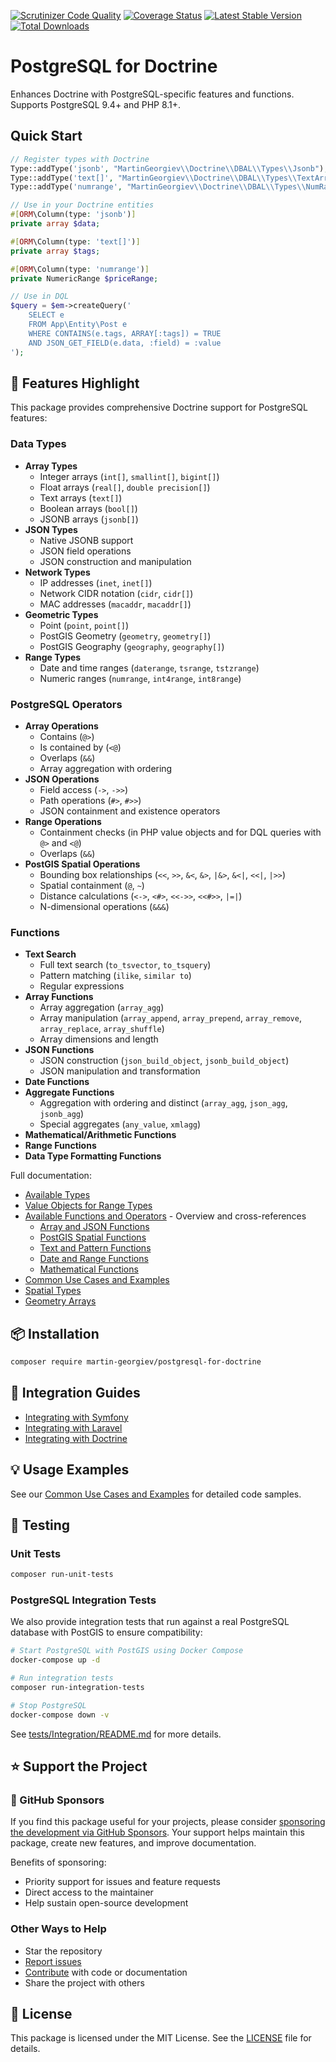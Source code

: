 [![Scrutinizer Code Quality](https://scrutinizer-ci.com/g/martin-georgiev/postgresql-for-doctrine/badges/quality-score.png)](https://scrutinizer-ci.com/g/martin-georgiev/postgresql-for-doctrine/?branch=main)
[![Coverage Status](https://coveralls.io/repos/github/martin-georgiev/postgresql-for-doctrine/badge.svg?branch=main)](https://coveralls.io/github/martin-georgiev/postgresql-for-doctrine?branch=main)
[![Latest Stable Version](https://poser.pugx.org/martin-georgiev/postgresql-for-doctrine/version)](https://packagist.org/packages/martin-georgiev/postgresql-for-doctrine)
[![Total Downloads](https://poser.pugx.org/martin-georgiev/postgresql-for-doctrine/downloads)](https://packagist.org/packages/martin-georgiev/postgresql-for-doctrine)

# PostgreSQL for Doctrine

Enhances Doctrine with PostgreSQL-specific features and functions. Supports PostgreSQL 9.4+ and PHP 8.1+.

## Quick Start

```php
// Register types with Doctrine
Type::addType('jsonb', "MartinGeorgiev\\Doctrine\\DBAL\\Types\\Jsonb");
Type::addType('text[]', "MartinGeorgiev\\Doctrine\\DBAL\\Types\\TextArray");
Type::addType('numrange', "MartinGeorgiev\\Doctrine\\DBAL\\Types\\NumRange");

// Use in your Doctrine entities
#[ORM\Column(type: 'jsonb')]
private array $data;

#[ORM\Column(type: 'text[]')]
private array $tags;

#[ORM\Column(type: 'numrange')]
private NumericRange $priceRange;

// Use in DQL
$query = $em->createQuery('
    SELECT e
    FROM App\Entity\Post e
    WHERE CONTAINS(e.tags, ARRAY[:tags]) = TRUE
    AND JSON_GET_FIELD(e.data, :field) = :value
');
```

## 🚀 Features Highlight

This package provides comprehensive Doctrine support for PostgreSQL features:

### Data Types
- **Array Types**
  - Integer arrays (`int[]`, `smallint[]`, `bigint[]`)
  - Float arrays (`real[]`, `double precision[]`)
  - Text arrays (`text[]`)
  - Boolean arrays (`bool[]`)
  - JSONB arrays (`jsonb[]`)
- **JSON Types**
  - Native JSONB support
  - JSON field operations
  - JSON construction and manipulation
- **Network Types**
  - IP addresses (`inet`, `inet[]`)
  - Network CIDR notation (`cidr`, `cidr[]`)
  - MAC addresses (`macaddr`, `macaddr[]`)
- **Geometric Types**
  - Point (`point`, `point[]`)
  - PostGIS Geometry (`geometry`, `geometry[]`)
  - PostGIS Geography (`geography`, `geography[]`)
- **Range Types**
  - Date and time ranges (`daterange`, `tsrange`, `tstzrange`)
  - Numeric ranges (`numrange`, `int4range`, `int8range`)

### PostgreSQL Operators
- **Array Operations**
  - Contains (`@>`)
  - Is contained by (`<@`)
  - Overlaps (`&&`)
  - Array aggregation with ordering
- **JSON Operations**
  - Field access (`->`, `->>`)
  - Path operations (`#>`, `#>>`)
  - JSON containment and existence operators
- **Range Operations**
  - Containment checks (in PHP value objects and for DQL queries with `@>` and `<@`)
  - Overlaps (`&&`)
- **PostGIS Spatial Operations**
  - Bounding box relationships (`<<`, `>>`, `&<`, `&>`, `|&>`, `&<|`, `<<|`, `|>>`)
  - Spatial containment (`@`, `~`)
  - Distance calculations (`<->`, `<#>`, `<<->>`, `<<#>>`, `|=|`)
  - N-dimensional operations (`&&&`)

### Functions
- **Text Search**
  - Full text search (`to_tsvector`, `to_tsquery`)
  - Pattern matching (`ilike`, `similar to`)
  - Regular expressions
- **Array Functions**
  - Array aggregation (`array_agg`)
  - Array manipulation (`array_append`, `array_prepend`, `array_remove`, `array_replace`, `array_shuffle`)
  - Array dimensions and length
- **JSON Functions**
  - JSON construction (`json_build_object`, `jsonb_build_object`)
  - JSON manipulation and transformation
- **Date Functions**
- **Aggregate Functions**
  - Aggregation with ordering and distinct (`array_agg`, `json_agg`, `jsonb_agg`)
  - Special aggregates (`any_value`, `xmlagg`)
- **Mathematical/Arithmetic Functions**
- **Range Functions**
- **Data Type Formatting Functions**

Full documentation:
- [Available Types](docs/AVAILABLE-TYPES.md)
- [Value Objects for Range Types](docs/RANGE-TYPES.md)
- [Available Functions and Operators](docs/AVAILABLE-FUNCTIONS-AND-OPERATORS.md) - Overview and cross-references
  - [Array and JSON Functions](docs/ARRAY-AND-JSON-FUNCTIONS.md)
  - [PostGIS Spatial Functions](docs/SPATIAL-FUNCTIONS-AND-OPERATORS.md)
  - [Text and Pattern Functions](docs/TEXT-AND-PATTERN-FUNCTIONS.md)
  - [Date and Range Functions](docs/DATE-AND-RANGE-FUNCTIONS.md)
  - [Mathematical Functions](docs/MATHEMATICAL-FUNCTIONS.md)
- [Common Use Cases and Examples](docs/USE-CASES-AND-EXAMPLES.md)
- [Spatial Types](docs/SPATIAL-TYPES.md)
- [Geometry Arrays](docs/GEOMETRY-ARRAYS.md)

## 📦 Installation

```bash
composer require martin-georgiev/postgresql-for-doctrine
```

## 🔧 Integration Guides

- [Integrating with Symfony](docs/INTEGRATING-WITH-SYMFONY.md)
- [Integrating with Laravel](docs/INTEGRATING-WITH-LARAVEL.md)
- [Integrating with Doctrine](docs/INTEGRATING-WITH-DOCTRINE.md)

## 💡 Usage Examples
See our [Common Use Cases and Examples](docs/USE-CASES-AND-EXAMPLES.md) for detailed code samples.

## 🧪 Testing

### Unit Tests
```bash
composer run-unit-tests
```

### PostgreSQL Integration Tests
We also provide integration tests that run against a real PostgreSQL database with PostGIS to ensure compatibility:

```bash
# Start PostgreSQL with PostGIS using Docker Compose
docker-compose up -d

# Run integration tests
composer run-integration-tests

# Stop PostgreSQL
docker-compose down -v
```

See [tests/Integration/README.md](tests/Integration/README.md) for more details.

## ⭐ Support the Project

### 💖 GitHub Sponsors
If you find this package useful for your projects, please consider [sponsoring the development via GitHub Sponsors](https://github.com/sponsors/martin-georgiev). Your support helps maintain this package, create new features, and improve documentation.

Benefits of sponsoring:
- Priority support for issues and feature requests
- Direct access to the maintainer
- Help sustain open-source development

### Other Ways to Help
- Star the repository
- [Report issues](https://github.com/martin-georgiev/postgresql-for-doctrine/issues)
- [Contribute](docs/CONTRIBUTING.md) with code or documentation
- Share the project with others

## 📝 License
This package is licensed under the MIT License. See the [LICENSE](LICENSE) file for details.
